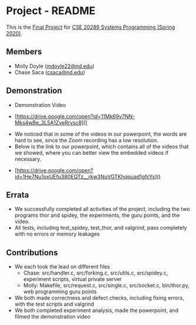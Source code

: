 # Project - README

This is the [Final Project] for [CSE 20289 Systems Programming (Spring 2020)].

## Members

- Molly Doyle (mdoyle22@nd.edu)
- Chase Saca (csaca@nd.edu)

## Demonstration

* Demonstration Video
- [https://drive.google.com/open?id=11Mk69v7NN-Mks4wBe_3L5A1ZveRrysc8]()

* We noticed that in some of the videos in our powerpoint, the words are hard to see, since the Zoom recording has a low resolution.
* Below is the link to our powerpoint, which contains all of the videos that we showed, where you can better view the embedded videos if necessary.
- [https://drive.google.com/open?id=1He7Nu1oxUEfu380EQTz__rkw3NuVGTKhqquad1gfcYs]()

## Errata

* We successfully completed all activities of the project, including the two programs thor and spidey, the experiments, the guru points, and the video.  
* All tests, including test_spidey, test_thor, and valgrind, pass completely with no errors or memory leakages

## Contributions

* We each took the lead on different files 
    * Chase: src/handler.c, src/forking.c, src/utils.c, src/spidey.c, experiment scripts, virtual private server 
    * Molly: Makefile, src/request.c, src/single.c, src/socket.c, bin/thor.py, web programming guru points
* We both made correctness and defect checks, including fixing errors, with the test scripts and valgrind
* We both completed experiment analysis, made the powerpoint, and filmed the demonstration video


[Final Project]: https://www3.nd.edu/~pbui/teaching/cse.20289.sp20/project.html
[CSE 20289 Systems Programming (Spring 2020)]: https://www3.nd.edu/~pbui/teaching/cse.20289.sp20/
